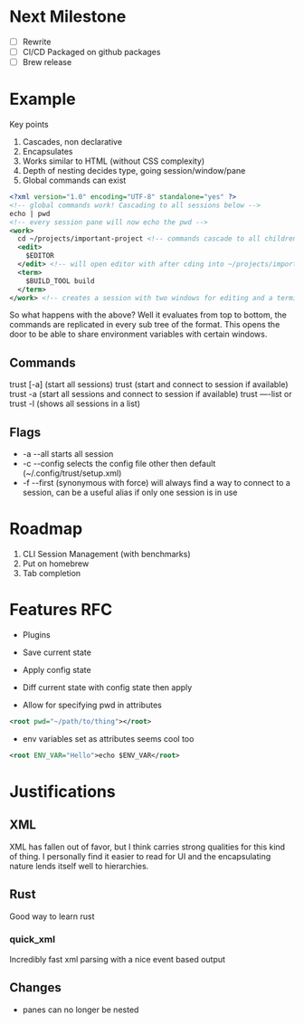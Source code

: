 # Next Milestone
- [ ] Rewrite
- [ ] CI/CD Packaged on github packages
- [ ] Brew release

# Example 
Key points
1. Cascades, non declarative
2. Encapsulates
3. Works similar to HTML (without CSS complexity)
4. Depth of nesting decides type, going session/window/pane
5. Global commands can exist

```xml
<?xml version="1.0" encoding="UTF-8" standalone="yes" ?>
<!-- global commands work! Cascading to all sessions below -->
echo | pwd
<!-- every session pane will now echo the pwd -->
<work>
  cd ~/projects/important-project <!-- commands cascade to all children -->
  <edit>
    $EDITOR 
  </edit> <!-- will open editor with after cding into ~/projects/important-project -->
  <term>
    $BUILD_TOOL build
  </term>
</work> <!-- creates a session with two windows for editing and a terminal -->
```

So what happens with the above? Well it evaluates from top to bottom, the commands are replicated in every sub tree of the format. This opens the door to be able to share environment variables with certain windows.

## Commands
trust \[-a\] (start all sessions)
trust <session> (start and connect to session if available)
trust -a <session> (start all sessions and connect to session if available)
trust —-list or trust -l (shows all sessions in a list)

## Flags
- -a --all starts all session
- -c --config selects the config file other then default (~/.config/trust/setup.xml)
- -f --first (synonymous with force) will always find a way to connect to a session, can be a useful alias if only one session is in use

# Roadmap
1. CLI Session Management (with benchmarks)
2. Put on homebrew 
3. Tab completion

# Features RFC
- Plugins
- Save current state
- Apply config state
- Diff current state with config state then apply


- Allow for specifying pwd in attributes 
```xml 
<root pwd="~/path/to/thing"></root>
```
- env variables set as attributes seems cool too
```xml 
<root ENV_VAR="Hello">echo $ENV_VAR</root>
```

# Justifications
## XML
XML has fallen out of favor, but I think carries strong qualities for this kind of thing. I personally find it easier to read for UI and the encapsulating nature lends itself well to hierarchies.
## Rust
Good way to learn rust
### quick\_xml
Incredibly fast xml parsing with a nice event based output

## Changes
- panes can no longer be nested
 
